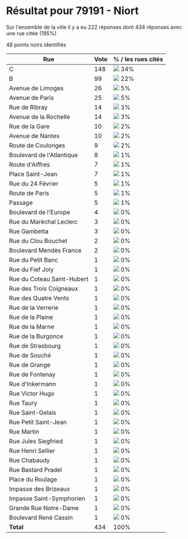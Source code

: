 # Résultat pour 79191 - Niort

Sur l'ensemble de la ville il y a eu 222 réponses dont 434 réponses avec une rue citée (195%)

48 points noirs identifiés

| Rue | Vote | % / les rues cités|
|-----|------|-------------------|
| C | 148 | <img src="../../img/bar_34.gif" />&nbsp;34%|
| B | 99 | <img src="../../img/bar_22.gif" />&nbsp;22%|
| Avenue de Limoges | 26 | <img src="../../img/bar_5.gif" />&nbsp;5%|
| Avenue de Paris | 25 | <img src="../../img/bar_5.gif" />&nbsp;5%|
| Rue de Ribray | 14 | <img src="../../img/bar_3.gif" />&nbsp;3%|
| Avenue de la Rochelle | 14 | <img src="../../img/bar_3.gif" />&nbsp;3%|
| Rue de la Gare | 10 | <img src="../../img/bar_2.gif" />&nbsp;2%|
| Avenue de Nantes | 10 | <img src="../../img/bar_2.gif" />&nbsp;2%|
| Route de Coulonges | 9 | <img src="../../img/bar_2.gif" />&nbsp;2%|
| Boulevard de l'Atlantique | 8 | <img src="../../img/bar_1.gif" />&nbsp;1%|
| Route d'Aiffres | 7 | <img src="../../img/bar_1.gif" />&nbsp;1%|
| Place Saint-Jean | 7 | <img src="../../img/bar_1.gif" />&nbsp;1%|
| Rue du 24 Février | 5 | <img src="../../img/bar_1.gif" />&nbsp;1%|
| Route de Paris | 5 | <img src="../../img/bar_1.gif" />&nbsp;1%|
| Passage | 5 | <img src="../../img/bar_1.gif" />&nbsp;1%|
| Boulevard de l'Europe | 4 | <img src="../../img/bar_0.gif" />&nbsp;0%|
| Rue du Maréchal Leclerc | 3 | <img src="../../img/bar_0.gif" />&nbsp;0%|
| Rue Gambetta | 3 | <img src="../../img/bar_0.gif" />&nbsp;0%|
| Rue du Clou Bouchet | 2 | <img src="../../img/bar_0.gif" />&nbsp;0%|
| Boulevard Mendès France | 2 | <img src="../../img/bar_0.gif" />&nbsp;0%|
| Rue du Petit Banc | 1 | <img src="../../img/bar_0.gif" />&nbsp;0%|
| Rue du Fief Joly | 1 | <img src="../../img/bar_0.gif" />&nbsp;0%|
| Rue du Coteau Saint-Hubert | 1 | <img src="../../img/bar_0.gif" />&nbsp;0%|
| Rue des Trois Coigneaux | 1 | <img src="../../img/bar_0.gif" />&nbsp;0%|
| Rue des Quatre Vents | 1 | <img src="../../img/bar_0.gif" />&nbsp;0%|
| Rue de la Verrerie | 1 | <img src="../../img/bar_0.gif" />&nbsp;0%|
| Rue de la Plaine | 1 | <img src="../../img/bar_0.gif" />&nbsp;0%|
| Rue de la Marne | 1 | <img src="../../img/bar_0.gif" />&nbsp;0%|
| Rue de la Burgonce | 1 | <img src="../../img/bar_0.gif" />&nbsp;0%|
| Rue de Strasbourg | 1 | <img src="../../img/bar_0.gif" />&nbsp;0%|
| Rue de Souché | 1 | <img src="../../img/bar_0.gif" />&nbsp;0%|
| Rue de Grange | 1 | <img src="../../img/bar_0.gif" />&nbsp;0%|
| Rue de Fontenay | 1 | <img src="../../img/bar_0.gif" />&nbsp;0%|
| Rue d'Inkermann | 1 | <img src="../../img/bar_0.gif" />&nbsp;0%|
| Rue Victor Hugo | 1 | <img src="../../img/bar_0.gif" />&nbsp;0%|
| Rue Taury | 1 | <img src="../../img/bar_0.gif" />&nbsp;0%|
| Rue Saint-Gelais | 1 | <img src="../../img/bar_0.gif" />&nbsp;0%|
| Rue Petit Saint-Jean | 1 | <img src="../../img/bar_0.gif" />&nbsp;0%|
| Rue Martin | 1 | <img src="../../img/bar_0.gif" />&nbsp;0%|
| Rue Jules Siegfried | 1 | <img src="../../img/bar_0.gif" />&nbsp;0%|
| Rue Henri Sellier | 1 | <img src="../../img/bar_0.gif" />&nbsp;0%|
| Rue Chabaudy | 1 | <img src="../../img/bar_0.gif" />&nbsp;0%|
| Rue Bastard Pradel | 1 | <img src="../../img/bar_0.gif" />&nbsp;0%|
| Place du Roulage | 1 | <img src="../../img/bar_0.gif" />&nbsp;0%|
| Impasse des Brizeaux | 1 | <img src="../../img/bar_0.gif" />&nbsp;0%|
| Impasse Saint-Symphorien | 1 | <img src="../../img/bar_0.gif" />&nbsp;0%|
| Grande Rue Notre-Dame | 1 | <img src="../../img/bar_0.gif" />&nbsp;0%|
| Boulevard René Cassin | 1 | <img src="../../img/bar_0.gif" />&nbsp;0%|
| **Total** | 434 | 100%|
